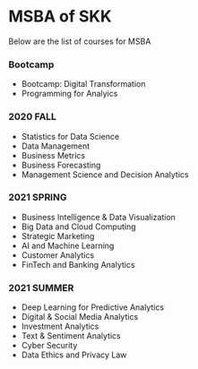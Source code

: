 # MSBA of SKK

Below are the list of courses for MSBA

### Bootcamp
- Bootcamp: Digital Transformation
- Programming for Analyics

### 2020 FALL
- Statistics for Data Science
- Data Management
- Business Metrics
- Business Forecasting
- Management Science and Decision Analytics

### 2021 SPRING
- Business Intelligence & Data Visualization
- Big Data and Cloud Computing
- Strategic Marketing
- AI and Machine Learning
- Customer Analytics
- FinTech and Banking Analytics

### 2021 SUMMER
- Deep Learning for Predictive Analytics
- Digital & Social Media Analytics
- Investment Analytics
- Text & Sentiment Analytics
- Cyber Security
- Data Ethics and Privacy Law

